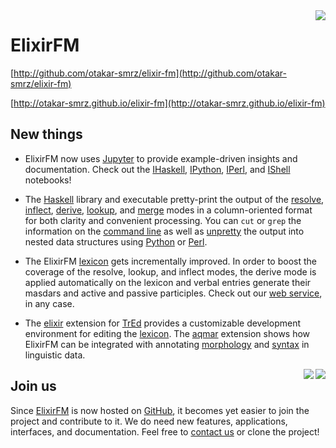 <img align="right" src="elixir-fm.png">

# ElixirFM

[http://github.com/otakar-smrz/elixir-fm](http://github.com/otakar-smrz/elixir-fm)

[http://otakar-smrz.github.io/elixir-fm](http://otakar-smrz.github.io/elixir-fm)

## New things

- ElixirFM now uses [Jupyter](http://jupyter.org) to provide example-driven insights and documentation. Check out the [IHaskell](Haskell/ElixirFM/README.ipynb), [IPython](Python/ElixirFM/README.ipynb), [IPerl](Perl/ElixirFM/README.ipynb), and [IShell](README.ipynb) notebooks!

- The [Haskell](Haskell/ElixirFM) library and executable pretty-print the output of the [resolve](Haskell/ElixirFM/Elixir/Resolve.hs), [inflect](Haskell/ElixirFM/Elixir/Inflect.hs), [derive](Haskell/ElixirFM/Elixir/Derive.hs), [lookup](Haskell/ElixirFM/Elixir/Lookup.hs), and [merge](Haskell/ElixirFM/Elixir/Template.hs) modes in a column-oriented format for both clarity and convenient processing. You can `cut` or `grep` the information on the [command line](README.ipynb) as well as [unpretty](Python/ElixirFM/README.ipynb) the output into nested data structures using [Python](Python/ElixirFM/ElixirFM/__init__.py) or [Perl](Perl/ElixirFM/lib/ElixirFM.pm).

- The ElixirFM [lexicon](Haskell/ElixirFM/Elixir/Lexicon.hs) gets incrementally improved. In order to boost the coverage of the resolve, lookup, and inflect modes, the derive mode is applied automatically on the lexicon and verbal entries generate their masdars and active and passive participles. Check out our [web service](http://otakar-smrz.github.io/elixir-fm), in any case.

- The [elixir](TrEd/elixir) extension for [TrEd](TrEd) provides a customizable development environment for editing the [lexicon](TrEd/elixir/data). The [aqmar](TrEd/aqmar) extension shows how ElixirFM can be integrated with annotating [morphology](TrEd/aqmar/data/example.aqmar.morpho.png) and [syntax](TrEd/aqmar/data/example.aqmar.syntax.png) in linguistic data.
<img align="right" src="TrEd/elixir/data/sunny-complex.elixir.png">
<img align="right" src="TrEd/aqmar/data/example.aqmar.syntax.png">

## Join us

Since [ElixirFM](http://github.com/otakar-smrz/elixir-fm) is now hosted on [GitHub](http://github.com/otakar-smrz), it becomes yet easier to join the project and contribute to it. We do need new features, applications, interfaces, and documentation. Feel free to [contact us](http://github.com/otakar-smrz/elixir-fm/issues) or clone the project!
